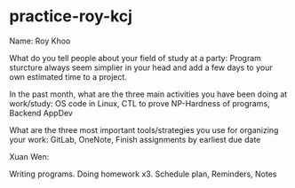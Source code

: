 # practice-roy-kcj
Name: Roy Khoo

What do you tell people about your field of study at a party: Program sturcture always seem simplier in your head and add a few days to your own estimated time to a project.

In the past month, what are the three main activities you have been doing at work/study: OS code in Linux, CTL to prove NP-Hardness of programs, Backend AppDev

What are the three most important tools/strategies you use for organizing your work: GitLab, OneNote, Finish assignments by earliest due date



Xuan Wen: 

Writing programs.
Doing homework x3.
Schedule plan, Reminders, Notes
